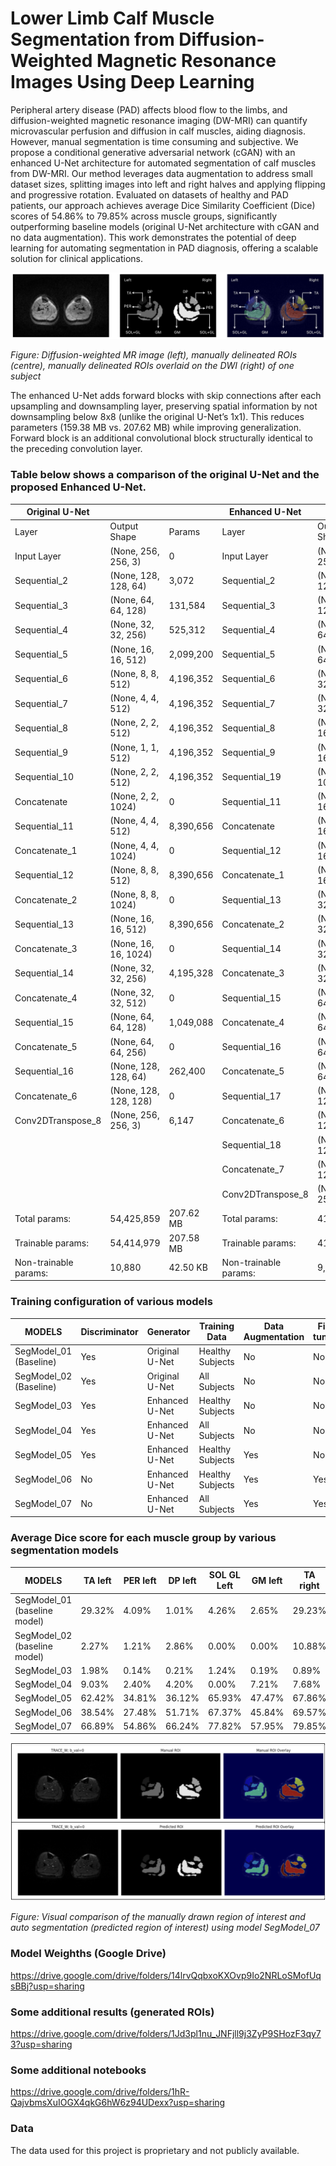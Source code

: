 # Lower Limb Calf Muscle Segmentation from Diffusion-Weighted Magnetic Resonance Images Using Deep Learning

Peripheral artery disease (PAD) affects blood flow
to the limbs, and diffusion-weighted magnetic resonance imaging
(DW-MRI) can quantify microvascular perfusion and diffusion
in calf muscles, aiding diagnosis. However, manual segmentation
is time consuming and subjective. We propose a conditional
generative adversarial network (cGAN) with an enhanced U-Net
architecture for automated segmentation of calf muscles from
DW-MRI. Our method leverages data augmentation to address
small dataset sizes, splitting images into left and right halves and
applying flipping and progressive rotation. Evaluated on datasets
of healthy and PAD patients, our approach achieves average Dice
Similarity Coefficient (Dice) scores of 54.86% to 79.85% across
muscle groups, significantly outperforming baseline models
(original U-Net architecture with cGAN and no data
augmentation). This work demonstrates the potential of deep
learning for automating segmentation in PAD diagnosis, offering
a scalable solution for clinical applications.

![Diffusion-weighted MR image (left), manually delineated ROIs (centre), manually delineated ROIs overlaid on the DWI (right) of one subject](./images/des.png)

*Figure: Diffusion-weighted MR image (left), manually delineated ROIs (centre), manually delineated ROIs overlaid on the DWI (right) of one subject*

The enhanced U-Net adds forward blocks with skip connections after each upsampling and downsampling layer, preserving spatial information by not downsampling below 8x8 (unlike the original U-Net’s 1x1). This reduces parameters (159.38 MB vs. 207.62 MB) while improving generalization. Forward block is an additional convolutional block structurally identical to the preceding convolution layer. 
### Table below shows a comparison of the original U-Net and the proposed Enhanced U-Net.

| Original U-Net        |                       |           | Enhanced U-Net        |                       |           |
|-----------------------|-----------------------|-----------|-----------------------|-----------------------|-----------|
| Layer                 | Output Shape          | Params    | Layer                 | Output Shape          | Params    |
| Input Layer           | (None, 256, 256, 3)   | 0         | Input Layer           | (None, 256, 256, 1)   | 0         |
| Sequential_2          | (None, 128, 128, 64)  | 3,072     | Sequential_2          | (None, 128, 128, 64)  | 1,280     |
| Sequential_3          | (None, 64, 64, 128)   | 131,584   | Sequential_3          | (None, 128, 128, 64)  | 65,792    |
| Sequential_4          | (None, 32, 32, 256)   | 525,312   | Sequential_4          | (None, 64, 64, 128)   | 131,584   |
| Sequential_5          | (None, 16, 16, 512)   | 2,099,200 | Sequential_5          | (None, 64, 64, 128)   | 262,656   |
| Sequential_6          | (None, 8, 8, 512)     | 4,196,352 | Sequential_6          | (None, 32, 32, 256)   | 525,312   |
| Sequential_7          | (None, 4, 4, 512)     | 4,196,352 | Sequential_7          | (None, 32, 32, 256)   | 1,049,600 |
| Sequential_8          | (None, 2, 2, 512)     | 4,196,352 | Sequential_8          | (None, 16, 16, 512)   | 2,099,200 |
| Sequential_9          | (None, 1, 1, 512)     | 4,196,352 | Sequential_9          | (None, 16, 16, 512)   | 4,196,352 |
| Sequential_10         | (None, 2, 2, 512)     | 4,196,352 | Sequential_19         | (None, 8, 8, 1024)    | 8,392,704 |
| Concatenate           | (None, 2, 2, 1024)    | 0         | Sequential_11         | (None, 16, 16, 512)   | 8,390,656 |
| Sequential_11         | (None, 4, 4, 512)     | 8,390,656 | Concatenate           | (None, 16, 16, 1024)  | 0         |
| Concatenate_1         | (None, 4, 4, 1024)    | 0         | Sequential_12         | (None, 16, 16, 512)   | 8,390,656 |
| Sequential_12         | (None, 8, 8, 512)     | 8,390,656 | Concatenate_1         | (None, 16, 16, 1024)  | 0         |
| Concatenate_2         | (None, 8, 8, 1024)    | 0         | Sequential_13         | (None, 32, 32, 256)   | 4,195,328 |
| Sequential_13         | (None, 16, 16, 512)   | 8,390,656 | Concatenate_2         | (None, 32, 32, 512)   | 0         |
| Concatenate_3         | (None, 16, 16, 1024)  | 0         | Sequential_14         | (None, 32, 32, 256)   | 2,098,176 |
| Sequential_14         | (None, 32, 32, 256)   | 4,195,328 | Concatenate_3         | (None, 32, 32, 512)   | 0         |
| Concatenate_4         | (None, 32, 32, 512)   | 0         | Sequential_15         | (None, 64, 64, 128)   | 1,049,088 |
| Sequential_15         | (None, 64, 64, 128)   | 1,049,088 | Concatenate_4         | (None, 64, 64, 256)   | 0         |
| Concatenate_5         | (None, 64, 64, 256)   | 0         | Sequential_16         | (None, 64, 64, 128)   | 524,800   |
| Sequential_16         | (None, 128, 128, 64)  | 262,400   | Concatenate_5         | (None, 64, 64, 256)   | 0         |
| Concatenate_6         | (None, 128, 128, 128) | 0         | Sequential_17         | (None, 128, 128, 64)  | 262,400   |
| Conv2DTranspose_8     | (None, 256, 256, 3)   | 6,147     | Concatenate_6         | (None, 128, 128, 128) | 0         |
|                       |                       |           | Sequential_18         | (None, 128, 128, 64)  | 131,328   |
|                       |                       |           | Concatenate_7         | (None, 128, 128, 128) | 0         |
|                       |                       |           | Conv2DTranspose_8     | (None, 256, 256, 6)   | 12,294    |
| Total params:         | 54,425,859            | 207.62 MB | Total params:         | 41,779,206            | 159.38 MB |
| Trainable params:     | 54,414,979            | 207.58 MB | Trainable params:     | 41,769,478            | 159.34 MB |
| Non-trainable params: | 10,880                | 42.50 KB  | Non-trainable params: | 9,728                 | 38.00 KB  |                                                                   


### Training configuration of various models
| MODELS                 | Discriminator  | Generator      | Training Data    | Data Augmentation | Fine tuning |
|------------------------|----------------|----------------|------------------|-------------------|-------------|
| SegModel_01 (Baseline) | Yes            | Original U-Net | Healthy Subjects | No                | No          |
| SegModel_02 (Baseline) | Yes            | Original U-Net | All Subjects     | No                | No          |
| SegModel_03            | Yes            | Enhanced U-Net | Healthy Subjects | No                | No          |
| SegModel_04            | Yes            | Enhanced U-Net | All Subjects     | No                | No          |
| SegModel_05            | Yes            | Enhanced U-Net | Healthy Subjects | Yes               | No          |
| SegModel_06            | No             | Enhanced U-Net | Healthy Subjects | Yes               | Yes         |
| SegModel_07            | No             | Enhanced U-Net | All Subjects     | Yes               | Yes         |


### Average Dice score for each muscle group by various segmentation models

| MODELS                       | TA left | PER left | DP left | SOL GL Left | GM left | TA right | PER right | DP right | SOL GL right | GM right |
|------------------------------|---------|----------|---------|-------------|---------|----------|-----------|----------|--------------|----------|
| SegModel_01 (baseline model) | 29.32%  | 4.09%    | 1.01%   | 4.26%       | 2.65%   | 29.23%   | 4.22%     | 1.61%    | 5.11%        | 1.88%    |
| SegModel_02 (baseline model) | 2.27%   | 1.21%    | 2.86%   | 0.00%       | 0.00%   | 10.88%   | 2.07%     | 1.74%    | 0.00%        | 0.00%    |
| SegModel_03                  | 1.98%   | 0.14%    | 0.21%   | 1.24%       | 0.19%   | 0.89%    | 0.08%     | 1.95%    | 1.95%        | 0.22%    |
| SegModel_04                  | 9.03%   | 2.40%    | 4.20%   | 0.00%       | 7.21%   | 7.68%    | 3.21%     | 3.83%    | 0.16%        | 7.65%    |
| SegModel_05                  | 62.42%  | 34.81%   | 36.12%  | 65.93%      | 47.47%  | 67.86%   | 44.98%    | 42.99%   | 70.95%       | 48.42%   |
| SegModel_06                  | 38.54%  | 27.48%   | 51.71%  | 67.37%      | 45.84%  | 69.57%   | 56.52%    | 51.65%   | 71.61%       | 50.18%   |
| SegModel_07                  | 66.89%  | 54.86%   | 66.24%  | 77.82%      | 57.95%  | 79.85%   | 74.27%    | 62.83%   | 78.04%       | 60.54%   |

![Visual comparison of the manually drawn region of interest and auto segmentation (predicted region of interest) using model SegModel_07](./images/results.png)

*Figure: Visual comparison of the manually drawn region of interest and auto segmentation (predicted region of interest) using model SegModel_07*

### Model Weighths (Google Drive)
https://drive.google.com/drive/folders/14lrvQqbxoKXOvp9Io2NRLoSMofUqsBBj?usp=sharing 

### Some additional results (generated ROIs)
https://drive.google.com/drive/folders/1Jd3pl1nu_JNFjll9j3ZyP9SHozF3qy73?usp=sharing 

### Some additional notebooks
https://drive.google.com/drive/folders/1hR-QajvbmsXuIOGX4qkG6hW6z94UDexx?usp=sharing 

### Data
The data used for this project is proprietary and not publicly available.


